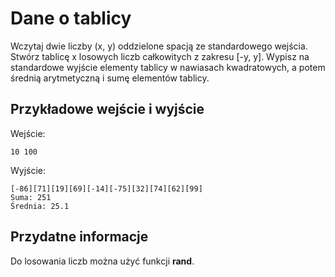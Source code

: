 # Dane o tablicy
Wczytaj dwie liczby (x, y) oddzielone spacją ze standardowego wejścia.
Stwórz tablicę x losowych liczb całkowitych z zakresu [-y, y].
Wypisz na standardowe wyjście elementy tablicy w nawiasach kwadratowych, a
potem średnią arytmetyczną i sumę elementów tablicy.

## Przykładowe wejście i wyjście
Wejście:
```
10 100
```

Wyjście:
```
[-86][71][19][69][-14][-75][32][74][62][99]
Suma: 251
Średnia: 25.1
```

## Przydatne informacje
Do losowania liczb można użyć funkcji **rand**.
